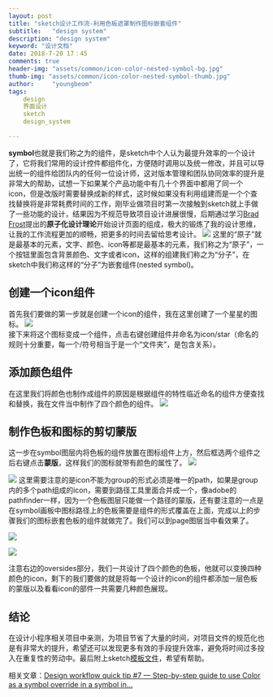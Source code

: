 ```yaml
---
layout: post
title: "sketch设计工作流-利用色板遮罩制作图标嵌套组件"
subtitle:   "design system"
description: "design system"
keyword: "设计文档"
date: 2018-7-20 17：45
comments: true
header-img: "assets/common/icon-color-nested-symbol-bg.jpg"
thumb-img: "assets/common/icon-color-nested-symbol-thumb.jpg"
author:     "youngbeom"
tags:
    design 
    界面设计
    sketch
    design_system

---
```



**symbol**也就是我们称之为的组件，是sketch中个人认为最提升效率的一个设计了，它将我们常用的设计控件都组件化，方便随时调用以及统一修改，并且可以导出统一的组件给团队内的任何一位设计师，这对版本管理和团队协同效率的提升是非常大的帮助，试想一下如果某个产品功能中有几十个界面中都用了同一个icon，但是改版时需要替换成新的样式，这时候如果没有利用组建而是一个个查找替换将是非常耗费时间的工作，刚毕业做项目时第一次接触到sketch就上手做了一些功能的设计，结果因为不规范导致项目设计进展很慢，后期通过学习[Brad Frost](http://bradfrost.com/)提出的**原子化设计理论**开始设计页面的组成，极大的锻炼了我的设计思维，让我的工作流程更加的顺畅，把更多的时间去留给思考设计。
![](http://youngbeom-cloud.oss-cn-shanghai.aliyuncs.com/blog/assets/2018/07/icon-color-nested-symbol-1.png)
这里的“原子”就是最基本的元素，文字、颜色、icon等都是最基本的元素，我们称之为“原子”，一个按钮里面包含背景颜色、文字或者icon，这样的组建我们称之为“分子”，在sketch中我们称这样的“分子”为嵌套组件(nested symbol)。


## 创建一个icon组件
首先我们要做的第一步就是创建一个icon的组件，我在这里创建了一个星星的图标。
![](http://youngbeom-cloud.oss-cn-shanghai.aliyuncs.com/blog/assets/2018/07/icon-color-nested-symbol-2.png)        
接下来将这个图标变成一个组件，点击右键创建组件并命名为icon/star（命名的规则十分重要，每一个/符号相当于是一个“文件夹”，是包含关系）。

## 添加颜色组件
在这里我们将颜色也制作成组件的原因是根据组件的特性临近命名的组件方便查找和替换，我在文件当中制作了四个颜色的组件。
![](http://youngbeom-cloud.oss-cn-shanghai.aliyuncs.com/blog/assets/2018/07/icon-color-nested-symbol-3.png)

## 制作色板和图标的剪切蒙版
这一步在symbol图层内将色板的组件放置在图标组件上方，然后框选两个组件之后右键点击**蒙版**，这样我们的图标就带有颜色的属性了。
![](http://youngbeom-cloud.oss-cn-shanghai.aliyuncs.com/blog/assets/2018/07/icon-color-nested-symbol-4.png)

![](http://youngbeom-cloud.oss-cn-shanghai.aliyuncs.com/blog/assets/2018/07/icon-color-nested-symbol-5.png)
这里需要注意的是icon不能为group的形式必须是唯一的path，如果是group内的多个path组成的icon，需要到路径工具里面合并成一个，像adobe的pathfinder一样，因为一个色板图层只能做一个路径的蒙版，还有要注意的一点是在symbol画板中图标路径上的色板需要是组件的形式覆盖在上面，完成以上的步骤我们的图标嵌套色板的组件就做完了。我们可以到page图层当中看效果了。

![](http://youngbeom-cloud.oss-cn-shanghai.aliyuncs.com/blog/assets/2018/07/icon-color-nested-symbol-6.png)

![](http://youngbeom-cloud.oss-cn-shanghai.aliyuncs.com/blog/assets/2018/07/icon-color-nested-symbol-7.png)

注意右边的oversides部分，我们一共设计了四个颜色的色板，他就可以变换四种颜色的icon，剩下的我们要做的就是将每一个设计的icon的组件都添加一层色板的蒙版以及看看icon的部件一共需要几种颜色展现。

## 结论
在设计小程序相关项目中亲测，为项目节省了大量的时间，对项目文件的规范化也是有非常大的提升，希望还可以发现更多有效的手段提升效率，避免将时间过多投入在重复性的劳动中。最后附上sketch[模板文件](http://youngbeom-cloud.oss-cn-shanghai.aliyuncs.com/blog/assets/2018/07/%E5%9B%BE%E6%A0%87%E5%B5%8C%E5%A5%97%E7%BB%84%E4%BB%B6.sketch)，希望有帮助。

相关文章：[Design workflow quick tip #7 — Step-by-step guide to use Color as a symbol override in a symbol in…](https://blog.yipl.com.np/design-workflow-quick-tip-7-step-by-step-guide-to-use-color-as-a-symbol-override-in-a-symbol-in-5e263cc5a862)